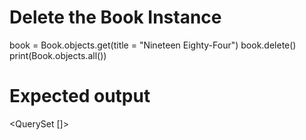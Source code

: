 # Delete the Book Instance

book = Book.objects.get(title = "Nineteen Eighty-Four")
book.delete()
print(Book.objects.all())

# Expected output
<QuerySet []>